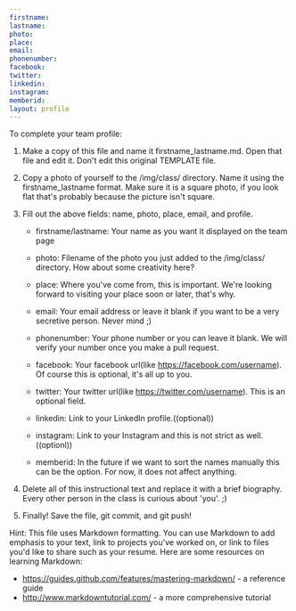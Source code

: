 ```yaml
---
firstname:
lastname:
photo:
place:
email:
phonenumber:
facebook:
twitter:
linkedin:
instagram:
memberid:
layout: profile
---
```


To complete your team profile:

1. 	Make a copy of this file and name it firstname_lastname.md. 
	Open that file and edit it. Don't edit this original TEMPLATE file.

2. 	Copy a photo of yourself to the /img/class/ directory. Name 
	it using the firstname_lastname format. Make sure it is a
	square photo, if you look flat that's probably because the picture
	isn't square.
	
3. 	Fill out the above fields: name, photo, place, email, and profile.
	
	- firstname/lastname: Your name as you want it displayed on the 
	team page 
	
	- photo: Filename of the photo you just added to the /img/class/ 
	directory. How about some creativity here?		  
	
	- place: Where you've come from, this is important. We're looking 
	forward to visiting your place soon or later, that's why.
    
	- email: Your email address or leave it blank if you want to be a very 
	secretive person. Never mind ;)
    
	- phonenumber: Your phone number or you can leave it blank. We will 
	verify your number once you make a pull request.
    
	- facebook: Your facebook url(like https://facebook.com/username). 
	Of course this is optional, it's all up to you.
    
	- twitter: Your twitter url(like https://twitter.com/username). This is an
   	optional field.
    
	- linkedin: Link to your LinkedIn profile.((optional))  
    
	- instagram: Link to your Instagram and this is not strict as well.((optionl))
    
	- memberid: In the future if we want to sort the names manually this 
	can be the option. For now, it does not affect anything.	  

4. 	Delete all of this instructional text and replace it with a brief biography. 
	Every other person in the class is curious about 'you'. ;)

5. 	Finally! Save the file, git commit, and git push!

Hint: This file uses Markdown formatting. You can use Markdown to add emphasis
to your text, link to projects you've worked on, or link to files you'd like to
share such as your resume. Here are some resources on learning Markdown:
  - https://guides.github.com/features/mastering-markdown/ - a reference
    guide
  - http://www.markdowntutorial.com/ - a more comprehensive tutorial

